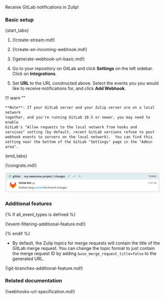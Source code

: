 Receive GitLab notifications in Zulip!

### Basic setup

{start_tabs}

1. {!create-stream.md!}

1. {!create-an-incoming-webhook.md!}

1. {!generate-webhook-url-basic.md!}

1. Go to your repository on GitLab and click **Settings** on the left
   sidebar.  Click on **Integrations**.

1. Set **URL** to the URL constructed above. Select the events you
   you would like to receive notifications for, and click
   **Add Webhook**.

!!! warn ""

    **Note**: If your GitLab server and your Zulip server are on a local network
    together, and you're running GitLab 10.5 or newer, you may need to enable
    GitLab's "Allow requests to the local network from hooks and
    services" setting (by default, recent GitLab versions refuse to post
    webhook events to servers on the local network).  You can find this
    setting near the bottom of the GitLab "Settings" page in the "Admin area".

{end_tabs}

{!congrats.md!}

![](/static/images/integrations/gitlab/001.png)

### Additional features

{% if all_event_types is defined %}

{!event-filtering-additional-feature.md!}

{% endif %}

* By default, the Zulip topics for merge requests will contain the title
  of the GitLab merge request. You can change the topic format to just
  contain the merge request ID by adding `&use_merge_request_title=false`
  to the generated URL.

{!git-branches-additional-feature.md!}

### Related documentation

{!webhooks-url-specification.md!}
